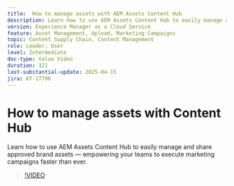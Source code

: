```yaml
---
title:  How to manage assets with AEM Assets Content Hub
description: Learn how to use AEM Assets Content Hub to easily manage and share approved brand assets—empowering your teams to execute marketing campaigns faster than ever.
version: Experience Manager as a Cloud Service
feature: Asset Management, Upload, Marketing Campaigns
topic: Content Supply Chain, Content Management
role: Leader, User
level: Intermediate
doc-type: Value Video
duration: 321
last-substantial-update: 2025-04-15
jira: KT-17796
---
```


# How to manage assets with Content Hub

Learn how to use AEM Assets Content Hub to easily manage and share approved brand assets — empowering your teams to execute marketing campaigns faster than ever.

>[!VIDEO](https://video.tv.adobe.com/v/3457638/?learn=on&enablevpops)

